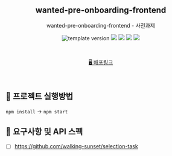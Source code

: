 
<br/>
<p align="middle">
  
</p>
<h2 align="middle">wanted-pre-onboarding-frontend
</h2>
<p align="middle">wanted-pre-onboarding-frontend - 사전과제 <br/>

</p>
<p align="middle">
  <img src="https://img.shields.io/badge/version-1.0.0-blue?style=flat-square" alt="template version"/>
  <img src="https://img.shields.io/badge/language-html-red.svg?style=flat-square"/>
  <img src="https://img.shields.io/badge/language-css-blue.svg?style=flat-square"/>
  <img src="https://img.shields.io/badge/language-js-yellow.svg?style=flat-square"/>
  <img src="https://img.shields.io/badge/framework-react-blue"/>
  
</p>

<br/>


<p align="middle">
  <a href="">🖥️ 배포링크</a>
</p>

<br/>

## 🎯 프로젝트 실행방법

`npm install` -> `npm start`


## 🎯 요구사항 및 API 스펙

- [ ] https://github.com/walking-sunset/selection-task
